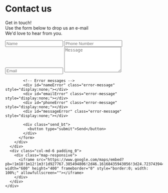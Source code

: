 <!DOCTYPE html>
<html lang="en">
<head>
<!-- basic -->
<meta charset="utf-8">
<meta http-equiv="X-UA-Compatible" content="IE=edge">
<meta name="viewport" content="width=device-width, initial-scale=1">
<!-- mobile metas -->
<meta name="viewport" content="width=device-width, initial-scale=1">
<meta name="viewport" content="initial-scale=1, maximum-scale=1">
<!-- site metas -->
<title>Contact</title>
<meta name="keywords" content="">
<meta name="description" content="">
<meta name="author" content=""> 
<!-- bootstrap css -->
<link rel="stylesheet" type="text/css" href="css/bootstrap.min.css">
<!-- style css -->
<link rel="stylesheet" type="text/css" href="./style.css">
<!-- Responsive-->
<link rel="stylesheet" href="css/responsive.css">
<!-- fevicon -->
<link rel="icon" href="images/fevicon.png" type="image/gif" />
<!-- Scrollbar Custom CSS -->
<link rel="stylesheet" href="css/jquery.mCustomScrollbar.min.css">
<!-- Tweaks for older IEs-->
<link rel="stylesheet" href="https://netdna.bootstrapcdn.com/font-awesome/4.0.3/css/font-awesome.css">
<!-- owl stylesheets --> 
<link rel="stylesheet" href="css/owl.carousel.min.css">
<link rel="stylesheet" href="css/owl.theme.default.min.css">
<link rel="stylesheet" href="https://cdnjs.cloudflare.com/ajax/libs/fancybox/2.1.5/jquery.fancybox.min.css" media="screen">
<link rel="stylesheet" href="css/bootstrap.min.css">
<link rel="stylesheet" href="css/animate.css">
</head>
<body>
<div class="container-fluid">
  <h1 class="what_taital">Contact us</h1>
  <p class="amet_text">Get in touch!<br>Use the form below to drop us an e-mail<br>We'd love to hear from you.</p>
  <div class="contact_section2">
    <div class="row">
      <div class="col-md-6 padding_left_0">
        <div class="mail_section">
          <form id="contactForm">
            <input type="text" class="mail_text_1" id="name" placeholder="Name" name="Name">
            <input type="text" class="mail_text_1" id="phone" placeholder="Phone Number" name="Phone Number">
            <input type="email" class="mail_text_1" id="email" placeholder="Email" name="Email">
            <textarea class="massage_text" id="message" placeholder="Message" rows="5" name="Message"></textarea>

            <!-- Error messages -->
            <div id="nameError" class="error-message" style="display:none;"></div>
            <div id="emailError" class="error-message" style="display:none;"></div>
            <div id="phoneError" class="error-message" style="display:none;"></div>
            <div id="messageError" class="error-message" style="display:none;"></div>

            <div class="send_bt">
              <button type="submit">Send</button>
            </div>
          </form>
        </div>
      </div>
      <div class="col-md-6 padding_0">
        <div class="map-responsive">
          <iframe src="https://www.google.com/maps/embed?pb=!1m18!1m12!1m3!1d927767.385494806!2d46.16168435943056!3d24.723743944814256!2m3!1f0!2f0!3f0!3m2!1i1024!2i768!4f13.1!3m3!1m2!1s0x3e2f03890d489399%3A0xba974d1c98e79fd5!2sRiyadh%20Saudi%20Arabia!5e0!3m2!1sen!2sin!4v1736700645850!5m2!1sen!2sin" width="600" height="400" frameborder="0" style="border:0; width: 100%;" allowfullscreen=""></iframe>
        </div>
      </div>
    </div>
  </div>
</div>
<script>
  document.getElementById('contactForm').addEventListener('submit', function (event) {
  event.preventDefault();  // Prevent form from submitting normally

  // Clear previous errors
  const errorElements = document.querySelectorAll('.error-message');
  errorElements.forEach(el => el.style.display = 'none');

  // Get form values
  const name = document.getElementById('name').value.trim();
  const email = document.getElementById('email').value.trim();
  const phone = document.getElementById('phone').value.trim();
  const message = document.getElementById('message').value.trim();

  // Validation flags
  let isValid = true;

  // Name validation
  if (name === '') {
    document.getElementById('nameError').textContent = 'Name is required';
    document.getElementById('nameError').style.display = 'block';
    isValid = false;
  }

  // Email validation
  const emailPattern = /^[^\s@]+@[^\s@]+\.[^\s@]+$/;
  if (email === '' || !emailPattern.test(email)) {
    document.getElementById('emailError').textContent = 'Valid email is required';
    document.getElementById('emailError').style.display = 'block';
    isValid = false;
  }

  // Phone validation
  const phonePattern = /^[0-9]{10}$/;
  if (phone === '' || !phonePattern.test(phone)) {
    document.getElementById('phoneError').textContent = 'Valid phone number is required';
    document.getElementById('phoneError').style.display = 'block';
    isValid = false;
  }

  // Message validation
  if (message === '') {
    document.getElementById('messageError').textContent = 'Message is required';
    document.getElementById('messageError').style.display = 'block';
    isValid = false;
  }

  // If form is valid, send the data via AJAX to the server
  if (isValid) {
    const formData = {
      name: name,
      email: email,
      phone: phone,
      message: message
    };

    const xhr = new XMLHttpRequest();
    xhr.open('POST', 'scripts/send-email.php', true); // Pointing to the PHP script
    xhr.setRequestHeader('Content-Type', 'application/json');
    xhr.onload = function () {
      if (xhr.status === 200) {
        alert('Form submitted successfully!');
        document.getElementById('contactForm').reset(); // Optionally reset the form
      } else {
        alert('Error occurred. Please try again.');
      }
    };
    xhr.send(JSON.stringify(formData));
  }
});

</script>
</body>
</html>
